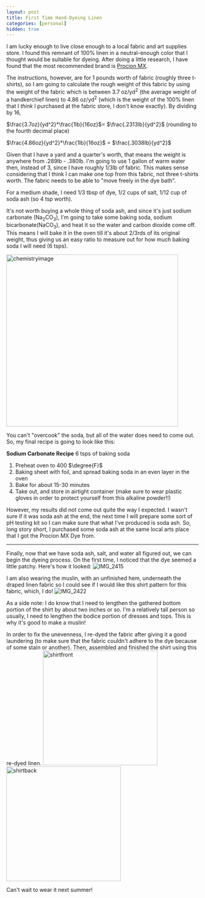 ```yaml
---
layout: post
title: First Time Hand-Dyeing Linen
categories: [personal]
hidden: true
---
```


I am lucky enough to live close enough to a local fabric and art supplies store. I found this remnant of 100% linen in a neutral-enough color that I thought would be suitable for dyeing. After doing a little research, I have found that the most recommended brand is [Procion MX](https://www.jacquardproducts.com/procion-mx). 

The instructions, however, are for 1 pounds worth of fabric (roughly three t-shirts), so I am going to calculate the rough weight of this fabric by using the weight of the fabric which is between 3.7 oz/yd$^2$ (the average weight of a handkerchief linen) to 4.86 oz/yd$^2$ (which is the weight of the 100% linen that I *think* I purchased at the fabric store, I don't know exactly). By dividing by 16, 

$\frac{3.7oz}{yd^2}*\frac{1lb}{16oz}$= $\frac{.2313lb}{yd^2}$ (rounding to the fourth decimal place) 

$\frac{4.86oz}{yd^2}*\frac{1lb}{16oz}$ = $\frac{.3038lb}{yd^2}$ 

Given that I have a yard and a quarter's worth, that means the weight is anywhere from .289lb - .380lb. I'm going to use 1 gallon of warm water then, instead of 3, since I have roughly 1/3lb of fabric. This makes sense considering that I think I can make one top from this fabric, not three t-shirts worth. The fabric needs to be able to "move freely in the dye bath". 

For a medium shade, I need 1/3 tbsp of dye, 1/2 cups of salt, 1/12 cup of soda ash (so 4 tsp worth). 

It's not worth buying a whole thing of soda ash, and since it's just sodium carbonate (Na$_{2}$CO$_3$), I'm going to take some baking soda, sodium bicarbonate(NaCO$_3$), and heat it so the water and carbon dioxide come off. This means I will bake it in the oven till it's about 2/3rds of its original weight, thus giving us an easy ratio to measure out for how much baking soda I will need (6 tsps).  

<img src="https://github.com/elizabethwillard/elizabethwillard.github.io/assets/57194659/d31133dc-d17f-4795-bda6-6f474de7d1a2" alt="chemistryimage" width="450"/>



You can't "overcook" the soda, but all of the water does need to come out. So, my final recipe is going to look like this:

**Sodium Carbonate Recipe**
6 tsps of baking soda
1. Preheat oven to 400 $\degree{F}$ 
2. Baking sheet with foil, and spread baking soda in an even layer in the oven
3. Bake for about 15-30 minutes
4. Take out, and store in airtight container (make sure to wear plastic gloves in order to protect yourself from this alkaline powder!!)

However, my results did not come out quite the way I expected. I wasn't sure if it was soda ash at the end, the next time I will prepare some sort of pH testing kit so I can make sure that what I've produced is soda ash. So, long story short, I purchased some soda ash at the same local arts place that I got the Procion MX Dye from. 

---
Finally, now that we have soda ash, salt, and water all figured out, we can begin the dyeing process.  On the first time, I noticed that the dye seemed a little patchy. Here's how it looked: 
![IMG_2415](https://github.com/elizabethwillard/elizabethwillard.github.io/assets/57194659/d0bf4ebc-670a-43bd-9b7f-25a0e4605124)


I am also wearing the muslin, with an unfinished hem, underneath the draped linen fabric so I could see if I would like this shirt pattern for this fabric, which, I do! 
![IMG_2422](https://github.com/elizabethwillard/elizabethwillard.github.io/assets/57194659/113b484c-7b18-4487-87f5-ccf56ecff80f)

As a side note: I do know that I need to lengthen the gathered bottom portion of the shirt by about two inches or so. I'm a relatively tall person so usually, I need to lengthen the bodice portion of dresses and tops. This is why it's good to make a muslin!

In order to fix the unevenness, I re-dyed the fabric after giving it a good laundering (to make sure that the fabric couldn't adhere to the dye because of some stain or another). Then, assembled and finished the shirt using this re-dyed linen. 
<img src="https://github.com/elizabethwillard/elizabethwillard.github.io/assets/57194659/540ff713-131f-41db-a4bc-722bb5705336" alt="shirtfront" width="300"/>
<img src="https://github.com/elizabethwillard/elizabethwillard.github.io/assets/57194659/4dca8185-1430-420f-a646-e2c2abee406b" alt="shirtback" width="300"/>


Can't wait to wear it next summer! 
